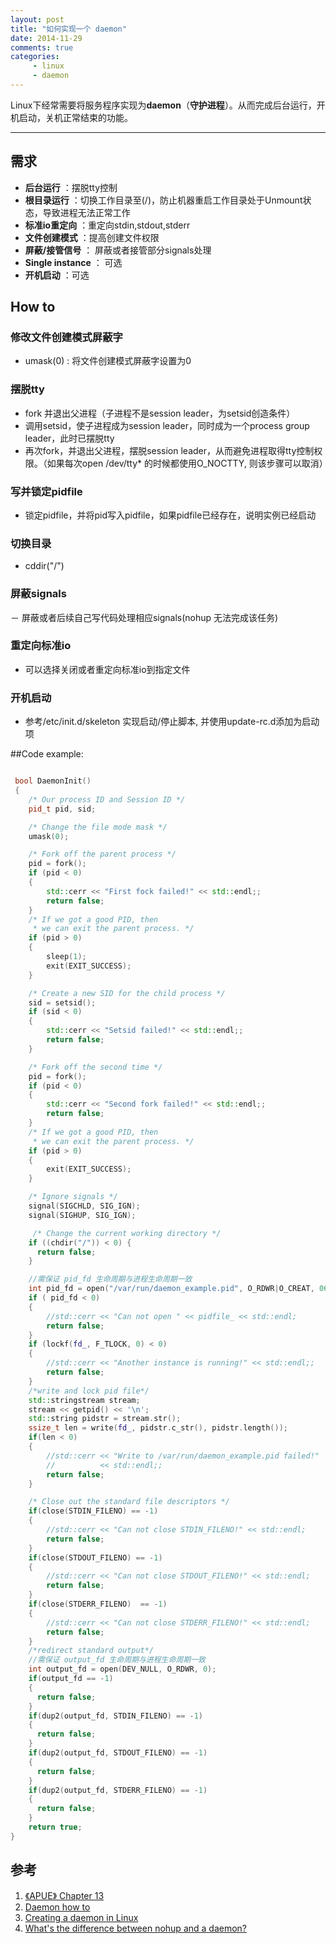 ```yaml
---
layout: post
title: "如何实现一个 daemon"
date: 2014-11-29
comments: true
categories:
     - linux
     - daemon
---
```



Linux下经常需要将服务程序实现为**daemon**（**守护进程**）。从而完成后台运行，开机启动，关机正常结束的功能。




-------------------
## 需求

- **后台运行** ：摆脱tty控制
- **根目录运行** ：切换工作目录至(/)，防止机器重启工作目录处于Unmount状态，导致进程无法正常工作
- **标准io重定向** ：重定向stdin,stdout,stderr
- **文件创建模式** ：提高创建文件权限
- **屏蔽/接管信号** ： 屏蔽或者接管部分signals处理
- **Single instance** ： 可选
- **开机启动** ：可选

## How to

### 修改文件创建模式屏蔽字
- umask(0) : 将文件创建模式屏蔽字设置为0

###  摆脱tty
- fork 并退出父进程（子进程不是session leader，为setsid创造条件）
- 调用setsid，使子进程成为session leader，同时成为一个process group leader，此时已摆脱tty
- 再次fork，并退出父进程，摆脱session leader，从而避免进程取得tty控制权限。（如果每次open /dev/tty* 的时候都使用O_NOCTTY, 则该步骤可以取消）

### 写并锁定pidfile
- 锁定pidfile，并将pid写入pidfile，如果pidfile已经存在，说明实例已经启动


###  切换目录
- cddir("/")

### 屏蔽signals
－ 屏蔽或者后续自己写代码处理相应signals(nohup 无法完成该任务)


### 重定向标准io
- 可以选择关闭或者重定向标准io到指定文件

### 开机启动
- 参考/etc/init.d/skeleton 实现启动/停止脚本, 并使用update-rc.d添加为启动项



##Code example:

``` cpp

 bool DaemonInit()
 {
    /* Our process ID and Session ID */
    pid_t pid, sid;

    /* Change the file mode mask */
    umask(0);

    /* Fork off the parent process */
    pid = fork();
    if (pid < 0)
    {
        std::cerr << "First fock failed!" << std::endl;;
        return false;
    }
    /* If we got a good PID, then
     * we can exit the parent process. */
    if (pid > 0)
    {
        sleep(1);
        exit(EXIT_SUCCESS);
    }

    /* Create a new SID for the child process */
    sid = setsid();
    if (sid < 0)
    {
        std::cerr << "Setsid failed!" << std::endl;;
        return false;
    }

    /* Fork off the second time */
    pid = fork();
    if (pid < 0)
    {
        std::cerr << "Second fork failed!" << std::endl;;
        return false;
    }
    /* If we got a good PID, then
     * we can exit the parent process. */
    if (pid > 0)
    {
        exit(EXIT_SUCCESS);
    }

    /* Ignore signals */
    signal(SIGCHLD, SIG_IGN);
    signal(SIGHUP, SIG_IGN);

	 /* Change the current working directory */
    if ((chdir("/")) < 0) {
      return false;
    }

    //需保证 pid_fd 生命周期与进程生命周期一致
    int pid_fd = open("/var/run/daemon_example.pid", O_RDWR|O_CREAT, 0640);
    if ( pid_fd < 0)
    {
        //std::cerr << "Can not open " << pidfile_ << std::endl;
        return false;
    }
    if (lockf(fd_, F_TLOCK, 0) < 0)
    {
        //std::cerr << "Another instance is running!" << std::endl;;
        return false;
    }
    /*write and lock pid file*/
    std::stringstream stream;
    stream << getpid() << '\n';
    std::string pidstr = stream.str();
    ssize_t len = write(fd_, pidstr.c_str(), pidstr.length());
    if(len < 0)
    {
        //std::cerr << "Write to /var/run/daemon_example.pid failed!"
        //          << std::endl;;
        return false;
    }

    /* Close out the standard file descriptors */
    if(close(STDIN_FILENO) == -1)
    {
        //std::cerr << "Can not close STDIN_FILENO!" << std::endl;
        return false;
    }
    if(close(STDOUT_FILENO) == -1)
    {
        //std::cerr << "Can not close STDOUT_FILENO!" << std::endl;
        return false;
    }
    if(close(STDERR_FILENO)  == -1)
    {
        //std::cerr << "Can not close STDERR_FILENO!" << std::endl;
        return false;
    }
    /*redirect standard output*/
    //需保证 output_fd 生命周期与进程生命周期一致
    int output_fd = open(DEV_NULL, O_RDWR, 0);
    if(output_fd == -1)
    {
      return false;
    }
    if(dup2(output_fd, STDIN_FILENO) == -1)
    {
      return false;
    }
    if(dup2(output_fd, STDOUT_FILENO) == -1)
    {
      return false;
    }
    if(dup2(output_fd, STDERR_FILENO) == -1)
    {
      return false;
    }
    return true;
}
```


## 参考
1. [《APUE》 Chapter 13](http://www.apuebook.com/)
2. [Daemon how to](http://netzmafia.de/skripten/unix/linux-daemon-howto.html)
3. [Creating a daemon in Linux](https://stackoverflow.com/questions/17954432/creting-a-daemon-in-linux)
4. [What's the difference between nohup and a daemon?](https://stackoverflow.com/questions/958249/whats-the-difference-between-nohup-and-a-daemon)

